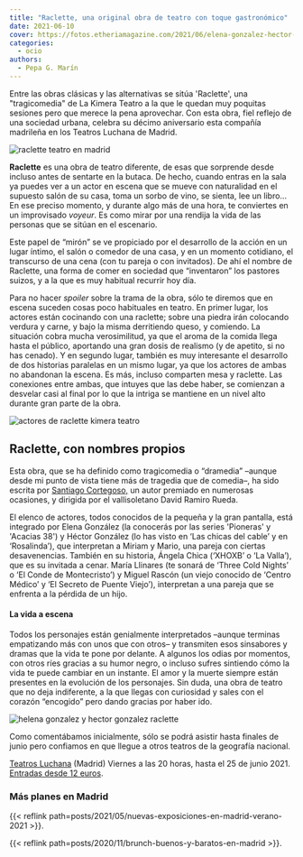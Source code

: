 ```yaml
---
title: "Raclette, una original obra de teatro con toque gastronómico"
date: 2021-06-10
cover: https://fotos.etheriamagazine.com/2021/06/elena-gonzalez-hector-gonzalez-raclette.jpg
categories: 
  - ocio
authors: 
  - Pepa G. Marín
---
```


Entre las obras clásicas y las alternativas se sitúa 'Raclette', una "tragicomedia" de La Kimera Teatro a la que le quedan muy poquitas sesiones pero que merece la pena aprovechar. Con esta obra, fiel reflejo de una sociedad urbana, celebra su décimo aniversario esta compañía madrileña en los Teatros Luchana de Madrid.

![raclette teatro en madrid](https://fotos.etheriamagazine.com/2021/06/teatro-raclette-madrid.jpg "Cartel de Raclette.")

**Raclette** es una obra de teatro diferente, de esas que sorprende desde incluso antes 
de sentarte en la butaca. De hecho, cuando entras en la sala ya puedes ver a un actor en 
escena que se mueve con naturalidad en el supuesto salón de su casa, toma un sorbo de 
vino, se sienta, lee un libro… En ese preciso momento, y durante algo más de una hora, 
te conviertes en un improvisado _voyeur_. Es como mirar por una rendija la vida de las 
personas que se sitúan en el escenario. 

Este papel de “mirón” se ve propiciado por el desarrollo de la acción en un lugar 
íntimo, el salón o comedor de una casa, y en un momento cotidiano, el transcurso de una 
cena (con tu pareja o con invitados). De ahí el nombre de Raclette, una forma de comer 
en sociedad que “inventaron” los pastores suizos, y a la que es muy habitual recurrir 
hoy día. 

Para no hacer _spoiler_ sobre la trama de la obra, sólo te diremos que en escena suceden 
cosas poco habituales en teatro. En primer lugar, los actores están cocinando con una 
raclette; sobre una piedra irán colocando verdura y carne, y bajo la misma derritiendo 
queso, y comiendo. La situación cobra mucha verosimilitud, ya que el aroma de la comida 
llega hasta el público, aportando una gran dosis de realismo (y de apetito, si no has 
cenado). Y en segundo lugar, también es muy interesante el desarrollo de dos historias 
paralelas en un mismo lugar, ya que los actores de ambas no abandonan la escena. Es más, 
incluso comparten mesa y raclette. Las conexiones entre ambas, que intuyes que las debe 
haber, se comienzan a desvelar casi al final por lo que la intriga se mantiene en un 
nivel alto durante gran parte de la obra. 

![actores de raclette kimera teatro](https://fotos.etheriamagazine.com/2021/06/actores-teatro-raclette.jpg "(De Izq. a Dcha.) Ángela Chica, Héctor González, Elena González, María Llina y Miguel Rascón.")

## Raclette, con nombres propios

Esta obra, que se ha definido como tragicomedia o “dramedia” –aunque desde mi punto de 
vista tiene más de tragedia que de comedia–, ha sido escrita por [Santiago 
Cortegoso,](https://www.contextoteatral.es/santiagocortegoso.html) un autor premiado en 
numerosas ocasiones, y dirigida por el vallisoletano David Ramiro Rueda. 

El elenco de actores, todos conocidos de la pequeña y la gran pantalla, está integrado 
por Elena González (la conocerás por las series 'Pioneras' y 'Acacias 38') y Héctor 
González (lo has visto en ‘Las chicas del cable’ y en ‘Rosalinda’), que interpretan a 
Miriam y Mario, una pareja con ciertas desavenencias. También en su historia, Ángela 
Chica (‘XHOXB’ o ‘La Valla’), que es su invitada a cenar. María Llinares (te sonará de 
‘Three Cold Nights’ o ‘El Conde de Montecristo’) y Miguel Rascón (un viejo conocido de 
‘Centro Médico’ y ‘El Secreto de Puente Viejo’), interpretan a una pareja que se 
enfrenta a la pérdida de un hijo. 

#### La vida a escena

Todos los personajes están genialmente interpretados –aunque terminas empatizando más 
con unos que con otros– y transmiten esos sinsabores y dramas que la vida te pone por 
delante. A algunos los odias por momentos, con otros ríes gracias a su humor negro, o 
incluso sufres sintiendo cómo la vida te puede cambiar en un instante. El amor y la 
muerte siempre están presentes en la evolución de los personajes. Sin duda, una obra de 
teatro que no deja indiferente, a la que llegas con curiosidad y sales con el corazón 
“encogido” pero dando gracias por haber ido. 

![helena gonzalez y hector gonzalez raclette](https://fotos.etheriamagazine.com/2021/06/elena-gonzalez-hector-gonzalez-raclette.jpg "Elena González y Héctor González en Raclette (La Kimera Teatro).")

Como comentábamos inicialmente, sólo se podrá asistir hasta finales de junio pero 
confiamos en que llegue a otros teatros de la geografía nacional. 

[Teatros Luchana](https://teatrosluchana.es/cartelera/raclette/) (Madrid) Viernes a las 
20 horas, hasta el 25 de junio 2021. [Entradas desde 12 
euros](https://proticketing.com/teatrosluchana/es_ES/entradas/evento/19912). 

### Más planes en Madrid

{{< reflink path=posts/2021/05/nuevas-exposiciones-en-madrid-verano-2021 >}}. 

{{< reflink path=posts/2020/11/brunch-buenos-y-baratos-en-madrid >}}.
